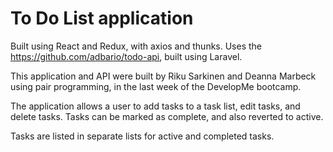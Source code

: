 # To Do List application

Built using React and Redux, with axios and thunks.  Uses the https://github.com/adbario/todo-api, built using Laravel.

This application and API were built by Riku Sarkinen and Deanna Marbeck using pair programming, in the last week of the DevelopMe bootcamp.

The application allows a user to add tasks to a task list, edit tasks, and delete tasks.  Tasks can be marked as complete, and also reverted to active.

Tasks are listed in separate lists for active and completed tasks.

